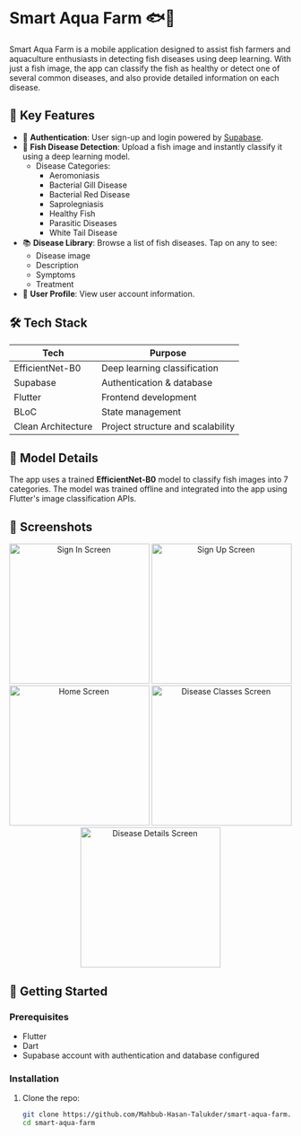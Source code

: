 # Smart Aqua Farm 🐟📱

Smart Aqua Farm is a mobile application designed to assist fish farmers and aquaculture enthusiasts in detecting fish diseases using deep learning. With just a fish image, the app can classify the fish as healthy or detect one of several common diseases, and also provide detailed information on each disease.

## 🔑 Key Features

- 🔐 **Authentication**: User sign-up and login powered by [Supabase](https://supabase.io/).
- 🧠 **Fish Disease Detection**: Upload a fish image and instantly classify it using a deep learning model.
  - Disease Categories:
    - Aeromoniasis
    - Bacterial Gill Disease
    - Bacterial Red Disease
    - Saprolegniasis
    - Healthy Fish
    - Parasitic Diseases
    - White Tail Disease
- 📚 **Disease Library**: Browse a list of fish diseases. Tap on any to see:
  - Disease image
  - Description
  - Symptoms
  - Treatment
- 👤 **User Profile**: View user account information.

## 🛠 Tech Stack

| Tech               | Purpose                           |
|--------------------|-----------------------------------|
| EfficientNet-B0    | Deep learning classification      |
| Supabase           | Authentication & database         |
| Flutter            | Frontend development              |
| BLoC               | State management                  |
| Clean Architecture | Project structure and scalability |

## 🧪 Model Details

The app uses a trained **EfficientNet-B0** model to classify fish images into 7 categories. The model was trained offline and integrated into the app using Flutter's image classification APIs.

## 📸 Screenshots
<p align="center">
  <img src="https://github.com/user-attachments/assets/bf97c33c-db5a-443a-a994-9ee6f0db0ff4" alt="Sign In Screen" width="250"/>
  <img src="https://github.com/user-attachments/assets/34b9049a-2ff1-407d-9d7c-cc8fa6fb05e9" alt="Sign Up Screen" width="250"/>
  <img src="https://github.com/user-attachments/assets/84f65d5e-7af8-4779-b699-e3553338bb96" alt="Home Screen" width="250"/>
  <img src="https://github.com/user-attachments/assets/2faebf8d-15a3-4071-a231-6d322246623f" alt="Disease Classes Screen" width="250"/>
  <img src="https://github.com/user-attachments/assets/57c2af91-9d1e-49bb-b411-ec0d473f0b7b" alt="Disease Details Screen" width="250"/>
</p>

## 🚀 Getting Started

### Prerequisites

- Flutter
- Dart
- Supabase account with authentication and database configured

### Installation

1. Clone the repo:
   ```bash
   git clone https://github.com/Mahbub-Hasan-Talukder/smart-aqua-farm.git
   cd smart-aqua-farm
